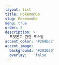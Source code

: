 ```yaml
---
layout: list
title: PokemonGo
slug: PokemonGo
menu: true
order: 4
description: >
  포켓몬고 관련 포스팅
accent_color: '#268bd2'
accent_image:
  background: '#202020'
  overlay:    false
---
```

